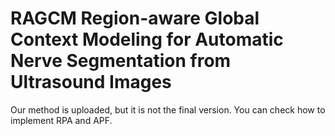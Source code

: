 # RAGCM Region-aware Global Context Modeling for Automatic Nerve Segmentation from Ultrasound Images
Our method is uploaded, but it is not the final version. You can check how to implement RPA and APF.
